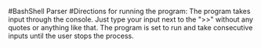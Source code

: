 #BashShell Parser
#Directions for running the program:
The program takes input through the console. Just type your input next to the ">>" without
any quotes or anything like that. The program is set to run and take consecutive inputs until the user stops the process.